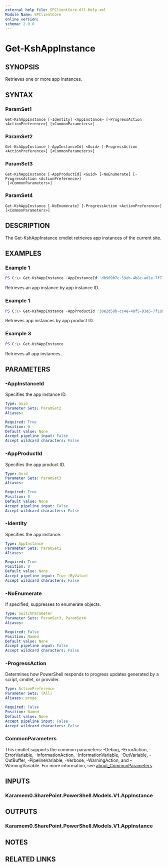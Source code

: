 ```yaml
---
external help file: SPClientCore.dll-Help.xml
Module Name: SPClientCore
online version:
schema: 2.0.0
---
```


# Get-KshAppInstance

## SYNOPSIS
Retrieves one or more app instances.

## SYNTAX

### ParamSet1
```
Get-KshAppInstance [-Identity] <AppInstance> [-ProgressAction <ActionPreference>] [<CommonParameters>]
```

### ParamSet2
```
Get-KshAppInstance [-AppInstanceId] <Guid> [-ProgressAction <ActionPreference>] [<CommonParameters>]
```

### ParamSet3
```
Get-KshAppInstance [-AppProductId] <Guid> [-NoEnumerate] [-ProgressAction <ActionPreference>]
 [<CommonParameters>]
```

### ParamSet4
```
Get-KshAppInstance [-NoEnumerate] [-ProgressAction <ActionPreference>] [<CommonParameters>]
```

## DESCRIPTION
The Get-KshAppInstance cmdlet retrieves app instances of the current site.

## EXAMPLES

### Example 1
```powershell
PS C:\> Get-KshAppInstance -AppInstanceId 'db909b7c-59eb-4b8c-ad1e-7f712c82fc33'
```

Retrieves an app instance by app instance ID.

### Example 1
```powershell
PS C:\> Get-KshAppInstance -AppProductId '38e2d58b-cc4e-48f5-93e5-7f1892357638'
```

Retrieves app instances by app product ID.

### Example 3
```powershell
PS C:\> Get-KshAppInstance
```

Retrieves all app instances.

## PARAMETERS

### -AppInstanceId
Specifies the app instance ID.

```yaml
Type: Guid
Parameter Sets: ParamSet2
Aliases:

Required: True
Position: 0
Default value: None
Accept pipeline input: False
Accept wildcard characters: False
```

### -AppProductId
Specifies the app product ID.

```yaml
Type: Guid
Parameter Sets: ParamSet3
Aliases:

Required: True
Position: 0
Default value: None
Accept pipeline input: False
Accept wildcard characters: False
```

### -Identity
Specifies the app instance.

```yaml
Type: AppInstance
Parameter Sets: ParamSet1
Aliases:

Required: True
Position: 0
Default value: None
Accept pipeline input: True (ByValue)
Accept wildcard characters: False
```

### -NoEnumerate
If specified, suppresses to enumerate objects.

```yaml
Type: SwitchParameter
Parameter Sets: ParamSet3, ParamSet4
Aliases:

Required: False
Position: Named
Default value: None
Accept pipeline input: False
Accept wildcard characters: False
```

### -ProgressAction
Determines how PowerShell responds to progress updates generated by a script, cmdlet, or provider.

```yaml
Type: ActionPreference
Parameter Sets: (All)
Aliases: proga

Required: False
Position: Named
Default value: None
Accept pipeline input: False
Accept wildcard characters: False
```

### CommonParameters
This cmdlet supports the common parameters: -Debug, -ErrorAction, -ErrorVariable, -InformationAction, -InformationVariable, -OutVariable, -OutBuffer, -PipelineVariable, -Verbose, -WarningAction, and -WarningVariable. For more information, see [about_CommonParameters](http://go.microsoft.com/fwlink/?LinkID=113216).

## INPUTS

### Karamem0.SharePoint.PowerShell.Models.V1.AppInstance

## OUTPUTS

### Karamem0.SharePoint.PowerShell.Models.V1.AppInstance

## NOTES

## RELATED LINKS

